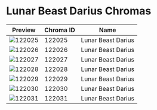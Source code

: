 # Lunar Beast Darius Chromas

| Preview | Chroma ID | Name |
|---------|-----------|------|
| ![122025](https://raw.communitydragon.org/latest/plugins/rcp-be-lol-game-data/global/default/v1/champion-chroma-images/122/122025.png) | 122025 | Lunar Beast Darius |
| ![122026](https://raw.communitydragon.org/latest/plugins/rcp-be-lol-game-data/global/default/v1/champion-chroma-images/122/122026.png) | 122026 | Lunar Beast Darius |
| ![122027](https://raw.communitydragon.org/latest/plugins/rcp-be-lol-game-data/global/default/v1/champion-chroma-images/122/122027.png) | 122027 | Lunar Beast Darius |
| ![122028](https://raw.communitydragon.org/latest/plugins/rcp-be-lol-game-data/global/default/v1/champion-chroma-images/122/122028.png) | 122028 | Lunar Beast Darius |
| ![122029](https://raw.communitydragon.org/latest/plugins/rcp-be-lol-game-data/global/default/v1/champion-chroma-images/122/122029.png) | 122029 | Lunar Beast Darius |
| ![122030](https://raw.communitydragon.org/latest/plugins/rcp-be-lol-game-data/global/default/v1/champion-chroma-images/122/122030.png) | 122030 | Lunar Beast Darius |
| ![122031](https://raw.communitydragon.org/latest/plugins/rcp-be-lol-game-data/global/default/v1/champion-chroma-images/122/122031.png) | 122031 | Lunar Beast Darius |